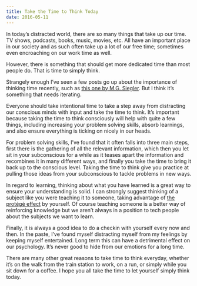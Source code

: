 ```yaml
---
title: Take the Time to Think Today
date: 2016-05-11
---
```


In today’s distracted world, there are so many things that take up our time. TV shows, podcasts, books, music, movies, etc. All have an important place in our society and as such often take up a lot of our free time; sometimes even encroaching on our work time as well.

However, there is something that should get more dedicated time than most people do. That is time to simply think.

Strangely enough I’ve seen a few posts go up about the importance of thinking time recently, such as [this one by M.G. Siegler](https://500ish.com/the-death-of-thought-ecba09d1d21e#.fc3s547gk). But I think it’s something that needs iterating.

Everyone should take intentional time to take a step away from distracting our conscious minds with input and take the time to think. It’s important because taking the time to think consciously will help with quite a few things, including increasing your problem solving skills, absorb learnings, and also ensure everything is ticking on nicely in our heads.

For problem solving skills, I’ve found that it often falls into three main steps, first there is the gathering of all the relevant information, which then you let sit in your subconscious for a while as it teases apart the information and recombines it in many different ways, and finally you take the time to bring it back up to the conscious level. Taking the time to think give you practice at pulling those ideas from your subconscious to tackle problems in new ways.

In regard to learning, thinking about what you have learned is a great way to ensure your understanding is solid. I can strongly suggest thinking of a subject like you were teaching it to someone, taking advantage of [the protégé effect](http://ideas.time.com/2011/11/30/the-protege-effect/) by yourself. Of course teaching someone is a better way of reinforcing knowledge but we aren’t always in a position to tech people about the subjects we want to learn.

Finally, it is always a good idea to do a checkin with yourself every now and then. In the paste, I’ve found myself distracting myself from my feelings by keeping myself entertained. Long term this can have a detrimental effect on our psychology. It’s never good to hide from our emotions for a long time.

There are many other great reasons to take time to think everyday, whether it’s on the walk from the train station to work, on a run, or simply while you sit down for a coffee. I hope you all take the time to let yourself simply think today.

